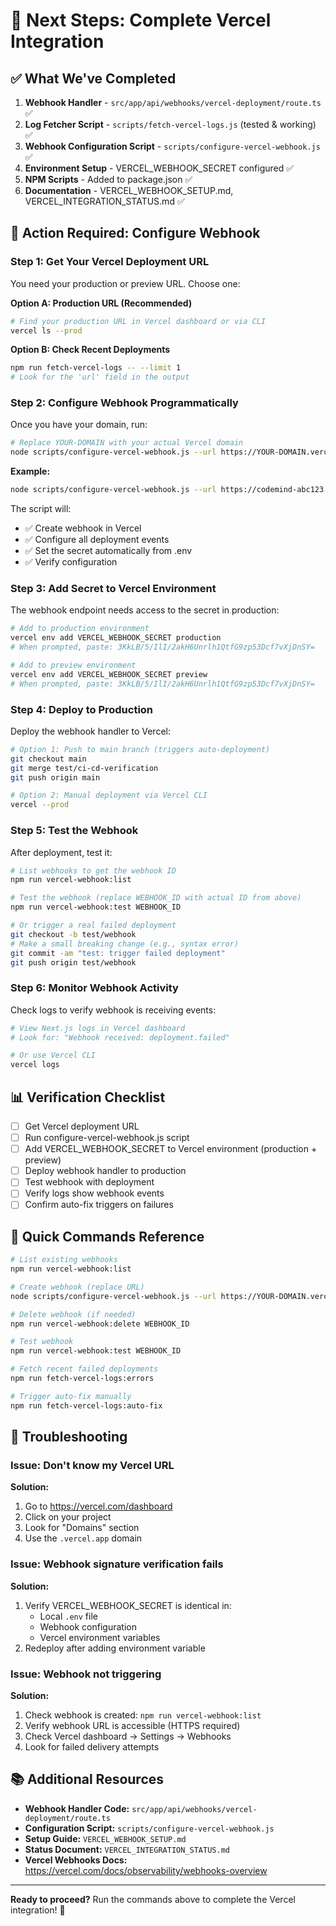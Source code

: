 # 🎯 Next Steps: Complete Vercel Integration

## ✅ What We've Completed

1. **Webhook Handler** - `src/app/api/webhooks/vercel-deployment/route.ts` ✅
2. **Log Fetcher Script** - `scripts/fetch-vercel-logs.js` (tested & working) ✅
3. **Webhook Configuration Script** - `scripts/configure-vercel-webhook.js` ✅
4. **Environment Setup** - VERCEL_WEBHOOK_SECRET configured ✅
5. **NPM Scripts** - Added to package.json ✅
6. **Documentation** - VERCEL_WEBHOOK_SETUP.md, VERCEL_INTEGRATION_STATUS.md ✅

## 🔴 Action Required: Configure Webhook

### Step 1: Get Your Vercel Deployment URL

You need your production or preview URL. Choose one:

**Option A: Production URL (Recommended)**
```bash
# Find your production URL in Vercel dashboard or via CLI
vercel ls --prod
```

**Option B: Check Recent Deployments**
```bash
npm run fetch-vercel-logs -- --limit 1
# Look for the 'url' field in the output
```

### Step 2: Configure Webhook Programmatically

Once you have your domain, run:

```bash
# Replace YOUR-DOMAIN with your actual Vercel domain
node scripts/configure-vercel-webhook.js --url https://YOUR-DOMAIN.vercel.app/api/webhooks/vercel-deployment
```

**Example:**
```bash
node scripts/configure-vercel-webhook.js --url https://codemind-abc123.vercel.app/api/webhooks/vercel-deployment
```

The script will:
- ✅ Create webhook in Vercel
- ✅ Configure all deployment events
- ✅ Set the secret automatically from .env
- ✅ Verify configuration

### Step 3: Add Secret to Vercel Environment

The webhook endpoint needs access to the secret in production:

```bash
# Add to production environment
vercel env add VERCEL_WEBHOOK_SECRET production
# When prompted, paste: 3KkLB/5/IlI/2akH6Unrlh1QtfG9zp53Dcf7vXjDnSY=

# Add to preview environment
vercel env add VERCEL_WEBHOOK_SECRET preview
# When prompted, paste: 3KkLB/5/IlI/2akH6Unrlh1QtfG9zp53Dcf7vXjDnSY=
```

### Step 4: Deploy to Production

Deploy the webhook handler to Vercel:

```bash
# Option 1: Push to main branch (triggers auto-deployment)
git checkout main
git merge test/ci-cd-verification
git push origin main

# Option 2: Manual deployment via Vercel CLI
vercel --prod
```

### Step 5: Test the Webhook

After deployment, test it:

```bash
# List webhooks to get the webhook ID
npm run vercel-webhook:list

# Test the webhook (replace WEBHOOK_ID with actual ID from above)
npm run vercel-webhook:test WEBHOOK_ID

# Or trigger a real failed deployment
git checkout -b test/webhook
# Make a small breaking change (e.g., syntax error)
git commit -am "test: trigger failed deployment"
git push origin test/webhook
```

### Step 6: Monitor Webhook Activity

Check logs to verify webhook is receiving events:

```bash
# View Next.js logs in Vercel dashboard
# Look for: "Webhook received: deployment.failed"

# Or use Vercel CLI
vercel logs
```

## 📊 Verification Checklist

- [ ] Get Vercel deployment URL
- [ ] Run configure-vercel-webhook.js script
- [ ] Add VERCEL_WEBHOOK_SECRET to Vercel environment (production + preview)
- [ ] Deploy webhook handler to production
- [ ] Test webhook with deployment
- [ ] Verify logs show webhook events
- [ ] Confirm auto-fix triggers on failures

## 🚀 Quick Commands Reference

```bash
# List existing webhooks
npm run vercel-webhook:list

# Create webhook (replace URL)
node scripts/configure-vercel-webhook.js --url https://YOUR-DOMAIN.vercel.app/api/webhooks/vercel-deployment

# Delete webhook (if needed)
npm run vercel-webhook:delete WEBHOOK_ID

# Test webhook
npm run vercel-webhook:test WEBHOOK_ID

# Fetch recent failed deployments
npm run fetch-vercel-logs:errors

# Trigger auto-fix manually
npm run fetch-vercel-logs:auto-fix
```

## 🔧 Troubleshooting

### Issue: Don't know my Vercel URL
**Solution:**
1. Go to https://vercel.com/dashboard
2. Click on your project
3. Look for "Domains" section
4. Use the `.vercel.app` domain

### Issue: Webhook signature verification fails
**Solution:**
1. Verify VERCEL_WEBHOOK_SECRET is identical in:
   - Local `.env` file
   - Webhook configuration
   - Vercel environment variables
2. Redeploy after adding environment variable

### Issue: Webhook not triggering
**Solution:**
1. Check webhook is created: `npm run vercel-webhook:list`
2. Verify webhook URL is accessible (HTTPS required)
3. Check Vercel dashboard → Settings → Webhooks
4. Look for failed delivery attempts

## 📚 Additional Resources

- **Webhook Handler Code:** `src/app/api/webhooks/vercel-deployment/route.ts`
- **Configuration Script:** `scripts/configure-vercel-webhook.js`
- **Setup Guide:** `VERCEL_WEBHOOK_SETUP.md`
- **Status Document:** `VERCEL_INTEGRATION_STATUS.md`
- **Vercel Webhooks Docs:** https://vercel.com/docs/observability/webhooks-overview

---

**Ready to proceed?** Run the commands above to complete the Vercel integration! 🎉

